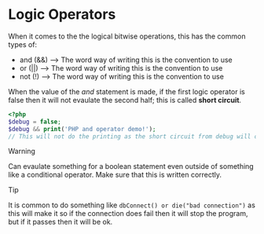 # Logic Operators

When it comes to the the logical bitwise operations, this has the common types of:

- and (&&) --> The word way of writing this is the convention to use
- or (||) --> The word way of writing this is the convention to use
- not (!) --> The word way of writing this is the convention to use



When the value of the *and* statement is made, if the first logic operator is false then it will not evaulate the second half; this is called **short circuit**.

```php
<?php
$debug = false;
$debug && print('PHP and operator demo!');
// This will not do the printing as the short circuit from debug will cause this to stop
```

> [!WARNING]
>
> Can evaulate something for a boolean statement even outside of something like a conditional operator. Make sure that this is written correctly.

> [!TIP]
>
> It is common to do something like `dbConnect() or die("bad connection")` as this will make it so if the connection does fail then it will stop the program, but if it passes then it will be ok.

